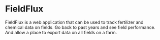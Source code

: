 # FieldFlux
FieldFlux is a web application that can be used to track fertilizer and chemical data on fields. Go back to past years and see field performance. And allow a place to export data on all fields on a farm.
